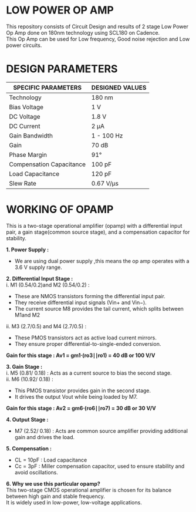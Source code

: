# LOW POWER OP AMP
This repository consists of Circuit Design and results of 2 stage Low Power Op Amp done on 180nm technology using SCL180 on Cadence.<br>
This Op Amp can be used for Low frequency, Good noise rejection and Low power circuits.<br>
# DESIGN PARAMETERS <br>

| SPECIFIC PARAMETERS        | DESIGNED VALUES |
|----------------------------|----------------|
| Technology                 | 180 nm         |
| Bias Voltage               | 1 V            |
| DC Voltage                 | 1.8 V          |
| DC Current                 | 2 µA           |
| Gain Bandwidth             | 1 - 100 Hz     |
| Gain                       | 70 dB          |
| Phase Margin               | 91°            |
| Compensation Capacitance    | 100 pF        |
| Load Capacitance           | 120 pF        |
| Slew Rate                  | 0.67 V/µs      |

# WORKING OF OPAMP
This is a two-stage operational amplifier (opamp) with a differential input pair, a gain stage(common source stage), and a compensation capacitor for stability.

**1. Power Supply :** <br>
- We are using dual power supply ,this means the op amp operates with a 3.6 V supply range.<br>

**2.  Differential Input Stage :** <br>
i. M1 (0.54/0.2)​ and M2 (0.54/0.2) :<br>
- These are NMOS transistors forming the differential input pair.<br>
- They receive differential input signals (Vin+ and Vin−​).<br>
- The current source M8​ provides the tail current, which splits between M1and M2<br>

ii. M3 (2.7/0.5) and M4 (2.7/0.5) :<br>
- These PMOS transistors act as active load current mirrors.<br>
- They ensure proper differential-to-single-ended conversion.<br>

**Gain for this stage  : Av1 ​= gm1​⋅(ro3​∣∣ro1​) = 40 dB or 100 V/V** <br>

**3. Gain Stage :** <br>
i.  M5 (0.81/ 0.18)   ​: Acts as a current source to bias the second stage.<br>
ii. M6 (10.92/ 0.18)  :<br>
- This PMOS transistor provides gain in the second stage.<br>
- It drives the output Vout​ while being loaded by M7​. <br>

 **Gain for this stage : Av2​ = gm6​⋅(ro6​∣∣ro7​) = 30 dB or 30 V/V** <br>

**4. Output Stage :** <br>
- M7 (2.52/ 0.18) : Acts are common source amplifier providing additional gain and drives the load.<br>

**5.  Compensation :** <br>
- CL = 10pF : Load capacitance <br>
- Cc = 3pF  : Miller compensation capacitor, used to ensure stability and avoid oscillations.<br>

**6. Why we use this particular opamp?** <br>
This two-stage CMOS operational amplifier is chosen for its balance between high gain and stable frequency.<br>It is widely used in low-power, low-voltage applications.<br>
